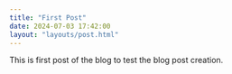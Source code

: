 ```yaml
---
title: "First Post"
date: 2024-07-03 17:42:00
layout: "layouts/post.html"
---
```



This is first post of the blog to test the blog post creation.
